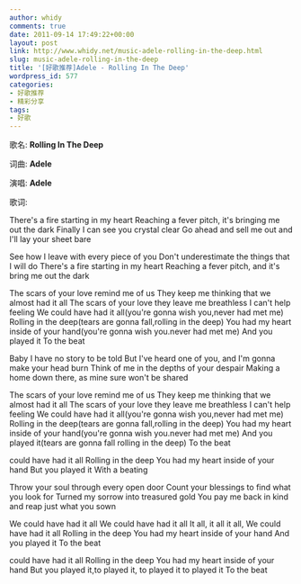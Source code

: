 ```yaml
---
author: whidy
comments: true
date: 2011-09-14 17:49:22+00:00
layout: post
link: http://www.whidy.net/music-adele-rolling-in-the-deep.html
slug: music-adele-rolling-in-the-deep
title: '[好歌推荐]Adele - Rolling In The Deep'
wordpress_id: 577
categories:
- 好歌推荐
- 精彩分享
tags:
- 好歌
---
```


歌名: **Rolling In The Deep**

词曲: **Adele**

演唱: **Adele**

歌词:

There's a fire starting in my heart
Reaching a fever pitch, it's bringing me out the dark
Finally I can see you crystal clear
Go ahead and sell me out and I'll lay your sheet bare

See how I leave with every piece of you
Don't underestimate the things that I will do
There's a fire starting in my heart
Reaching a fever pitch, and it's bring me out the dark

The scars of your love remind me of us
They keep me thinking that we almost had it all
The scars of your love they leave me breathless
I can't help feeling
We could have had it all(you're gonna wish you,never had met me)
Rolling in the deep(tears are gonna fall,rolling in the deep)
You had my heart inside of your hand(you're gonna wish you.never had met me)
And you played it
To the beat

Baby I have no story to be told
But I've heard one of you, and I'm gonna make your head burn
Think of me in the depths of your despair
Making a home down there, as mine sure won't be shared

The scars of your love remind me of us
They keep me thinking that we almost had it all
The scars of your love they leave me breathless
I can't help feeling
We could have had it all(you're gonna wish you,never had met me)
Rolling in the deep(tears are gonna fall,rolling in the deep)
You had my heart inside of your hand(you're gonna wish you.never had met me)
And you played it(tears are gonna fall rolling in the deep)
To the beat

could have had it all
Rolling in the deep
You had my heart inside of your hand
But you played it
With a beating

Throw your soul through every open door
Count your blessings to find what you look for
Turned my sorrow into treasured gold
You pay me back in kind and reap just what you sown

We could have had it all
We could have had it all
It all, it all it all,
We could have had it all
Rolling in the deep
You had my heart inside of your hand
And you played it
To the beat

could have had it all
Rolling in the deep
You had my heart inside of your hand
But you played it,to played it, to played it
to played it
To the beat


